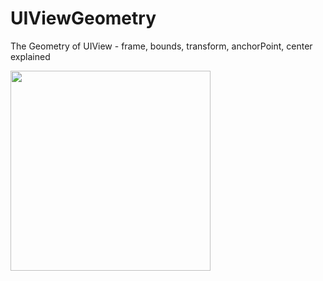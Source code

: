 # UIViewGeometry
The Geometry of UIView - frame, bounds, transform, anchorPoint, center explained

<img width=320 src="https://github.com/psharanda/UIViewGeometry/assets/2247256/2a4972e6-6542-4d8f-bd99-02fe64dafa33">
